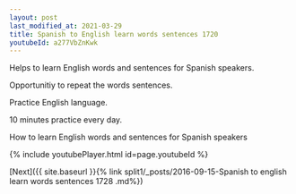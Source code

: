 ```yaml
---
layout: post
last_modified_at: 2021-03-29
title: Spanish to English learn words sentences 1720 
youtubeId: a277VbZnKwk
---
```

 
 
Helps to learn English words and sentences for Spanish speakers.

Opportunitiy to repeat the words sentences. 

Practice English language. 
 
10 minutes practice every day. 
 
How to learn English words and sentences for Spanish speakers 
 
{% include youtubePlayer.html id=page.youtubeId %}
 
 
[Next]({{ site.baseurl }}{% link  split1/_posts/2016-09-15-Spanish to english learn words sentences 1728 .md%})
 
